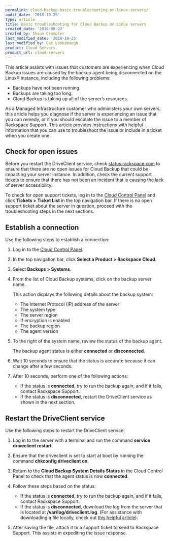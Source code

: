 ```yaml
---
permalink: cloud-backup-basic-troubleshooting-on-linux-servers/
audit_date: '2018-10-25'
type: article
title: Basic troubleshooting for Cloud Backup on Linux servers
created_date: '2018-08-23'
created_by: Shaun Crumpler
last_modified_date: '2018-10-25'
last_modified_by: Cat Lookabaugh
product: Cloud Servers
product_url: cloud-servers
---
```


This article assists with issues that customers are experiencing when Cloud Backup issues
are caused by the backup agent being disconnected on the Linux&reg; instance, including
the following problems:

* Backups have not been running.
* Backups are taking too long.
* Cloud Backup is taking up all of the server’s resources.

As a Managed Infrastructure customer who administers your own servers, this article helps
you diagnose if the server is experiencing an issue that you can remedy, or if you should
escalate the issue to a member of Rackspace Support. This article provides instructions with
helpful information that you can use to troubleshoot the issue or include in a ticket when
you create one.

## Check for open issues

Before you restart the DriveClient service, check [status.rackspace.com](https://status.rackspace.com)
to ensure that there are no open issues for Cloud Backup that could be impacting your server instance.
In addition, check the current support tickets to ensure that there has not been an incident
that is causing the lack of server accessibility.

To check for open support tickets, log in to the [Cloud Control Panel](https://login.rackspace.com/)
and click **Tickets > Ticket List** in the top navigation bar. If there is no open support ticket
about the server in question, proceed with the troubleshooting steps in the next sections.

## Establish a connection

Use the following steps to establish a connection:

1. Log in to the [Cloud Control Panel](https://login.rackspace.com).

2. In the top navigation bar, click **Select a Product > Rackspace Cloud**.

3. Select **Backups > Systems**.

4. From the list of Cloud Backup systems, click on the backup server name.

   This action displays the following details about the backup system:

   - The Internet Protocol (IP) address of the server
   - The system type
   - The server region
   - If encryption is enabled
   - The backup region
   - The agent version

5. To the right of the system name, review the status of the backup agent.

   The backup agent status is either **connected** or **disconnected**.

6. Wait 10 seconds to ensure that the status is accurate because it can change after
   a few seconds.

7. After 10 seconds, perform one of the following actions:

   - If the status is **connected**, try to run the backup again, and if it fails,
     contact Rackspace Support.
   - If the status is **disconnected**, restart the DriveClient service as shown in
     the next section.

## Restart the DriveClient service

Use the following steps to restart the DriveClient service:

1. Log in to the server with a terminal and run the command **service driveclient restart**.

2. Ensure that the driveclient is set to start at boot by running the command **chkconfig driveclient on**.

3. Return to the **Cloud Backup System Details Status** in the Cloud Control
   Panel to check that the agent status is now **connected**.

4. Follow these steps based on the status:

   - If the status is **connected**, try to run the backup again, and if it fails,
     contact Rackspace Support.
   - If the status is **disconnected**, download the log from the server that is
     located at **/var/log/driveclient.log**. (For assistance with downloading a file
     locally, check out [this helpful article](https://community.rackspace.com/products/f/25/t/7094)).

5. After saving the file, attach it to a support ticket to send to Rackspace Support.
   This assists in expediting the issue response.
